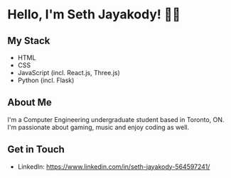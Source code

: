 # Hello, I'm Seth Jayakody! 👋🏾

## My Stack
- HTML
- CSS
- JavaScript (incl. React.js, Three.js)
- Python (incl. Flask)

## About Me
I'm a Computer Engineering undergraduate student based in Toronto, ON. I'm passionate about gaming, music and enjoy coding as well.

## Get in Touch
- LinkedIn: https://www.linkedin.com/in/seth-jayakody-564597241/
